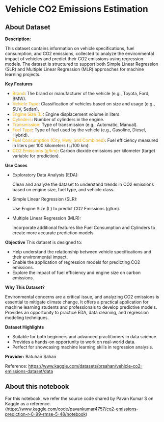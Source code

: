 # Vehicle CO2 Emissions Estimation

## About Dataset

**Description:**

This dataset contains information on vehicle specifications, fuel consumption, and CO2 emissions, collected to analyze the environmental impact of vehicles and predict their CO2 emissions using regression models. The dataset is structured to support both Simple Linear Regression (SLR) and Multiple Linear Regression (MLR) approaches for machine learning projects.

**Key Features**
- <font color =orange>Brand</font>: The brand or manufacturer of the vehicle (e.g., Toyota, Ford, BMW).
- <font color =orange>Vehicle Type</font>: Classification of vehicles based on size and usage (e.g., SUV, Sedan).
- <font color =orange>Engine Size (L)</font>: Engine displacement volume in liters.
- <font color =orange>Cylinders</font>: Number of cylinders in the engine.
- <font color =orange>Transmission</font>: Type of transmission (e.g., Automatic, Manual).
- <font color =orange>Fuel Type</font>: Type of fuel used by the vehicle (e.g., Gasoline, Diesel, Hybrid).
- <font color =orange>Fuel Consumption (City, Hwy, and Combined)</font>: Fuel efficiency measured in liters per 100 kilometers (L/100 km).
- <font color =orange>CO2 Emissions (g/km)</font>: Carbon dioxide emissions per kilometer (target variable for prediction).

**Use Cases**
- Exploratory Data Analysis (EDA):
  
  Clean and analyze the dataset to understand trends in CO2 emissions based on engine size, fuel type, and vehicle class.

- Simple Linear Regression (SLR):

  Use Engine Size (L) to predict CO2 Emissions (g/km).

- Multiple Linear Regression (MLR):

  Incorporate additional features like Fuel Consumption and Cylinders to create more accurate prediction models.

**Objective**
This dataset is designed to:

 - Help understand the relationship between vehicle specifications and their environmental impact.
 - Enable the application of regression models for predicting CO2 emissions.
 - Explore the impact of fuel efficiency and engine size on carbon emissions.

**Why This Dataset?**

Environmental concerns are a critical issue, and analyzing CO2 emissions is essential to mitigate climate change. It offers a practical application for machine learning students and professionals to develop predictive models. Provides an opportunity to practice EDA, data cleaning, and regression modeling techniques.

**Dataset Highlights**
- Suitable for both beginners and advanced practitioners in data science.
- Provides a hands-on opportunity to work on real-world data.
- Perfect for showcasing machine learning skills in regression analysis.

**Provider:** Batuhan Şahan

Reference: https://www.kaggle.com/datasets/brsahan/vehicle-co2-emissions-dataset/data


## About this notebook

For this notebook, we refer the source code shared by Pavan Kumar S on Kaggle as a reference.
(https://www.kaggle.com/code/pavankumar4757/co2-emissions-prediction-r-0-99-rmse-5-48/notebook)
